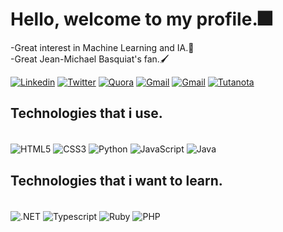 # Hello, welcome to my profile.🎆

-Great interest in Machine Learning and IA.:robot:<br>
-Great Jean-Michael Basquiat's fan.:paintbrush:


[![Linkedin](https://img.shields.io/badge/LinkedIn-0077B5?style=for-the-badge&logo=linkedin&logoColor=white)](https://www.linkedin.com/in/diego-de-oliveira-853213249/)
[![Twitter](https://img.shields.io/badge/Twitter-1DA1F2?style=for-the-badge&logo=twitter&logoColor=white)](https://twitter.com/NEETtheoriginal)
[![Quora](https://img.shields.io/badge/Quora-%23B92B27.svg?&style=for-the-badge&logo=Quora&logoColor=white)](https://pt.quora.com/profile/Diego-De-Oliveira-7)
[![Gmail](https://img.shields.io/badge/Gmail-D14836?style=for-the-badge&logo=gmail&logoColor=white)](mailto:2022211510062@iesp.edu.br)
[![Gmail](https://img.shields.io/badge/Gmail-D14836?style=for-the-badge&logo=gmail&logoColor=white)](mailto:ciprianodiegooliveira@gmail.com)
[![Tutanota](https://img.shields.io/badge/Tutanota-840010?style=for-the-badge&logo=Tutanota&logoColor=white)](mailto:diegooscipriano@tutanota.com)





## Technologies that i use.

<div style="display: inline_block"><br>
  <img align="center" alt="HTML5" src="https://img.shields.io/badge/HTML5-E34F26?style=for-the-badge&logo=html5&logoColor=white" />
  <img align="center" alt="CSS3" src="https://img.shields.io/badge/CSS3-1572B6?style=for-the-badge&logo=css3&logoColor=white" />
  <img align="center" alt="Python" src="https://img.shields.io/badge/Python-14354C?style=for-the-badge&logo=python&logoColor=white" />
  <img align="center" alt="JavaScript" src="https://img.shields.io/badge/JavaScript-323330?style=for-the-badge&logo=javascript&logoColor=F7DF1E" />
  <img align="center" alt="Java" src="https://img.shields.io/badge/Java-ED8B00?style=for-the-badge&logo=java&logoColor=white" />
</div>

## Technologies that i want to learn.

<div style="display: inline_block"><br>
 <img align="center" alt=".NET" src="https://img.shields.io/badge/.NET-5C2D91?style=for-the-badge&logo=.net&logoColor=white" />
 <img align="center" alt="Typescript" src="https://img.shields.io/badge/TypeScript-007ACC?style=for-the-badge&logo=typescript&logoColor=white" />
 <img align="center" alt="Ruby" src="https://img.shields.io/badge/Ruby-CC342D?style=for-the-badge&logo=ruby&logoColor=white" />
 <img align="center" alt="PHP" src="https://img.shields.io/badge/PHP-777BB4?style=for-the-badge&logo=php&logoColor=white" />
</div>
